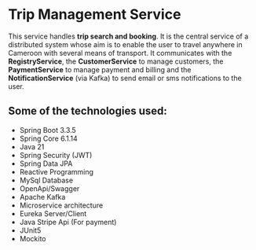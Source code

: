 #  Trip Management Service

This service handles **trip search and booking**. It is the central service of a distributed system whose aim is to enable the user to travel anywhere in Cameroon with several means of transport. It communicates with the **RegistryService**, the **CustomerService** to manage customers, the **PaymentService** to manage payment and billing and the **NotificationService** (via Kafka) to send email or sms notifications to the user.


## Some of the technologies used:

- Spring Boot 3.3.5
- Spring Core 6.1.14
- Java 21
- Spring Security (JWT)
- Spring Data JPA
- Reactive Programming
- MySql Database
- OpenApi/Swagger
- Apache Kafka
- Microservice architecture
- Eureka Server/Client
- Java Stripe Api (For payment)
- JUnit5
- Mockito